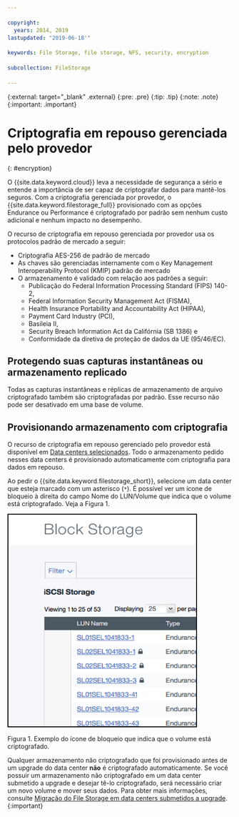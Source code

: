 ```yaml
---

copyright:
  years: 2014, 2019
lastupdated: "2019-06-18'"

keywords: File Storage, file storage, NFS, security, encryption

subcollection: FileStorage

---
```

{:external: target="_blank" .external}
{:pre: .pre}
{:tip: .tip}
{:note: .note}
{:important: .important}

# Criptografia em repouso gerenciada pelo provedor
{: #encryption}

O {{site.data.keyword.cloud}} leva a necessidade de segurança a sério e entende a importância de ser capaz de criptografar dados para mantê-los seguros. Com a criptografia gerenciada por provedor, o {{site.data.keyword.filestorage_full}} provisionado com as opções Endurance ou Performance é criptografado por padrão sem nenhum custo adicional e nenhum impacto no desempenho.

O recurso de criptografia em repouso gerenciada por provedor usa os protocolos padrão de mercado a seguir:

* Criptografia AES-256 de padrão de mercado
* As chaves são gerenciadas internamente com o Key Management Interoperability Protocol (KMIP) padrão
de mercado
* O armazenamento é validado com relação aos padrões a seguir:
    - Publicação do Federal Information Processing Standard (FIPS) 140-2,
    - Federal Information Security Management Act (FISMA),
    - Health Insurance Portability and Accountability Act (HIPAA),
    - Payment Card Industry (PCI),
    - Basileia II,
    - Security Breach Information Act da Califórnia (SB 1386) e
    - Conformidade da diretiva de proteção de dados da UE (95/46/EC).

## Protegendo suas capturas instantâneas ou armazenamento replicado  

Todas as capturas instantâneas e réplicas de armazenamento de arquivo criptografado também são criptografadas por padrão. Esse recurso não pode ser desativado em uma base de volume.

## Provisionando armazenamento com criptografia

O recurso de criptografia em repouso gerenciado pelo provedor está disponível em [Data centers selecionados](/docs/infrastructure/FileStorage?topic=FileStorage-selectDC). Todo o armazenamento pedido nesses data centers é provisionado automaticamente com criptografia para dados em repouso.

Ao pedir o {{site.data.keyword.filestorage_short}}, selecione um data center que esteja marcado com um asterisco (`*`). É possível ver um ícone de bloqueio à direita do campo Nome do LUN/Volume que indica que o volume está criptografado. Veja a Figura 1.

![O ícone de bloqueio indica que o LUN está criptografado](/images/encryptedstorage.png)
<caption>Figura 1. Exemplo do ícone de bloqueio que indica que o volume está criptografado.</caption>

Qualquer armazenamento não criptografado que foi provisionado antes de um upgrade do data center **não** é criptografado automaticamente. Se você possuir um armazenamento não criptografado em um data center submetido a upgrade e desejar tê-lo criptografado, será necessário criar um novo volume e mover seus dados. Para obter mais informações, consulte [Migração do File Storage em data centers submetidos a upgrade](/docs/infrastructure/FileStorage?topic=FileStorage-migratestorage).
{:important}
